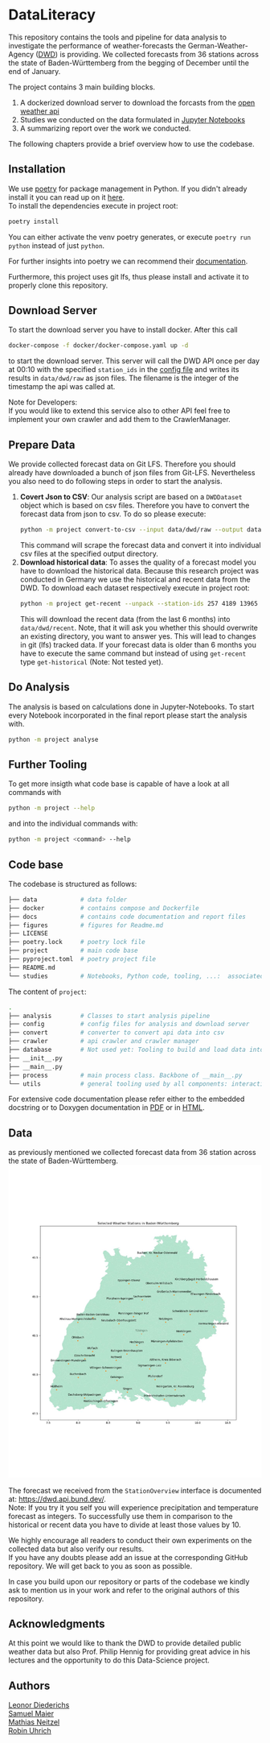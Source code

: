 # DataLiteracy

This repository contains the tools and pipeline for data analysis to investigate the performance of weather-forecasts the German-Weather-Agency ([DWD](https://www.dwd.de/DE/Home/home_node.html)) is providing. 
We collected forecasts from 36 stations across the state of Baden-Württemberg from the begging of December until the end of January. 

The project contains 3 main building blocks.

1. A dockerized download server to download the forcasts from the [open weather api](https://dwd.api.bund.dev/)
2. Studies we conducted on the data formulated in [Jupyter Notebooks](https://jupyter.org/)
3. A summarizing report over the work we conducted. 

The following chapters provide a brief overview how to use the codebase. 

## Installation

We use [poetry](https://python-poetry.org/) for package management in Python. If you didn't already install it you can read up on it [here](https://python-poetry.org/docs/#installation).   
To install the dependencies execute in project root:
```bash
poetry install
```

You can either activate the venv poetry generates, or execute `poetry run python` instead of just `python`. 

For further insights into poetry we can recommend their [documentation](https://python-poetry.org/docs/).

Furthermore, this project uses git lfs, thus please install and activate it to properly clone this repository.

## Download Server

To start the download server you have to install docker. After this call
```bash
docker-compose -f docker/docker-compose.yaml up -d
```
to start the download server. This server will call the DWD API once per day at 00:10 with the specified `station_ids` in the [config file](project/config/crawler.config.yaml) and writes its results in `data/dwd/raw` as json files. The filename is the integer of the timestamp the api was called at.

Note for Developers:  
If you would like to extend this service also to other API feel free to implement your own crawler and add them to the CrawlerManager. 

## Prepare Data

We provide collected forecast data on Git LFS. Therefore you should already have downloaded a bunch of json files from Git-LFS. Nevertheless you also need to do following steps in order to start the analysis.

1. **Covert Json to CSV**: Our analysis script are based on a `DWDDataset` object which is based on csv files. Therefore you have to convert the forecast data from json to csv. To do so please execute:
    ```bash
    python -m project convert-to-csv --input data/dwd/raw --output data/dwd/csv
    ```
    This command will scrape the forecast data and convert it into individual csv files at the specified output directory.
2. **Download historical data**: To asses the quality of a forecast model you have to download the historical data. Because this research project was conducted in Germany we use the historical and recent data from the DWD. To download each dataset respectively execute in project root:
    ```bash
    python -m project get-recent --unpack --station-ids 257 4189 13965 755 757 5688 1197 1214 1224 1255 6258 1584 6259 2074 7331 2575 2814 259 3402 5562 6275 3734 1602 3925 3927 4160 4169 4300 4349 6262 4703 6263 5229 4094 5664 5731 --save-path data/dwd/recent/ --features precipitation  air_temperature
    ```
    This will download the recent data (from the last 6 months) into `data/dwd/recent`.
    Note, that it will ask you whether this should overwrite an existing directory, you want to answer yes.
    This will lead to changes in git (lfs) tracked data.
    If your forecast data is older than 6 months you have to execute the same command but instead of using `get-recent` type `get-historical` (Note: Not tested yet).

## Do Analysis

The analysis is based on calculations done in Jupyter-Notebooks. To start every Notebook incorporated in the final report please start the analysis with.
```bash
python -m project analyse
```

## Further Tooling

To get more insigth what code base is capable of have a look at all commands with
```bash
python -m project --help
```
and into the individual commands with:
```bash
python -m project <command> --help
```

## Code base

The codebase is structured as follows:
```bash
├── data            # data folder
├── docker          # contains compose and Dockerfile
├── docs            # contains code documentation and report files
├── figures         # figures for Readme.md
├── LICENSE       
├── poetry.lock     # poetry lock file
├── project         # main code base
├── pyproject.toml  # poetry project file
├── README.md       
└── studies         # Notebooks, Python code, tooling, ...:  associated with the analysis
```

The content of `project`: 
```bash
.
├── analysis        # Classes to start analysis pipeline
├── config          # config files for analysis and download server
├── convert         # converter to convert api data into csv
├── crawler         # api crawler and crawler manager
├── database        # Not used yet: Tooling to build and load data into and SQL DB
├── __init__.py
├── __main__.py     
├── process         # main process class. Backbone of __main__.py
└── utils           # general tooling used by all components: interaction to filesystem, ...
```

For extensive code documentation please refer either to the embedded docstring or to Doxygen documentation in [PDF](docs/code/latex/refman.pdf) or in [HTML](docs/code/html/index.html).   

## Data

as previously mentioned we collected forecast data from 36 station across the state of Baden-Württemberg. 
![station](./figures/BaWu_stations_map.jpg)

The forecast we received from the `StationOverview` interface is documented at: https://dwd.api.bund.dev/.  
Note: If you try it you self you will experience precipitation and temperature forecast as integers. To successfully use them in comparison to the historical or recent data you have to divide at least those values by 10.  

We highly encourage all readers to conduct their own experiments on the collected data but also verify our results.  
If you have any doubts please add an issue at the corresponding GitHub repository. We will get back to you as soon as possible.

In case you build upon our repository or parts of the codebase we kindly ask to mention us in your work and refer to the original authors of this repository. 

## Acknowledgments

At this point we would like to thank the DWD to provide detailed public weather data but also Prof. Philip Hennig for providing great advice in his lectures and the opportunity to do this Data-Science project.

## Authors

[Leonor Diederichs](https://github.com/lilli288)  
[Samuel Maier](https://github.com/9SMTM6)  
[Mathias Neitzel](https://github.com/mathicantcode)  
[Robin Uhrich](https://github.com/RobinU434)  